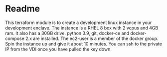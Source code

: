 # Readme

This terraform module is to create a development linux instance in your development enclave.
The instance is a RHEL 8 box with 2 vcpus and 4GB ram.
It also has a 30GB drive.
python 3.9, git, docker-ce and docker-compose 2.x are installed.
The ec2-user is a member of the docker group.
Spin the instance up and give it about 10 minutes. You can ssh to the private IP from the VDI once you have pulled the key down.
